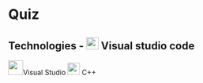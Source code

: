# Quiz

## Technologies - <img src="https://media.discordapp.net/attachments/945679766646824980/955150392243654706/apple-touch-icon.png" width="25">  Visual studio code 
<img src="https://user-images.githubusercontent.com/85336778/168471335-47e2d66a-c812-4b33-a43c-08e9e7076ac4.png" width="30">Visual Studio 
<img src="https://upload.wikimedia.org/wikipedia/commons/thumb/1/18/ISO_C%2B%2B_Logo.svg/1200px-ISO_C%2B%2B_Logo.svg.png" width="25"> C++
